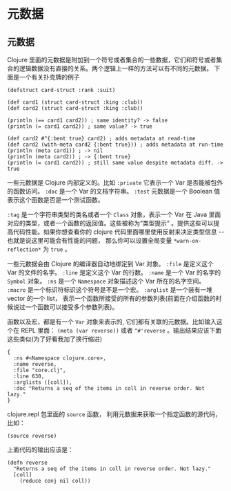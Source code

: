 # 元数据

## 元数据

Clojure 里面的元数据是附加到一个符号或者集合的一些数据，它们和符号或者集合的逻辑数据没有直接的关系。两个逻辑上一样的方法可以有不同的元数据。 下面是一个有关扑克牌的例子

```
(defstruct card-struct :rank :suit)

(def card1 (struct card-struct :king :club))
(def card2 (struct card-struct :king :club))

(println (== card1 card2)) ; same identity? -> false
(println (= card1 card2)) ; same value? -> true

(def card2 #^{:bent true} card2) ; adds metadata at read-time
(def card2 (with-meta card2 {:bent true})) ; adds metadata at run-time
(println (meta card1)) ; -> nil
(println (meta card2)) ; -> {:bent true}
(println (= card1 card2)) ; still same value despite metadata diff. -> true 
```

一些元数据是 Clojure 内部定义的。比如 `:private` 它表示一个 Var 是否能被包外的函数访问。 `:doc` 是一个 Var 的文档字符串。 `:test` 元数据是一个 Boolean 值表示这个函数是否是一个测试函数。

`:tag` 是一个字符串类型的类名或者一个 `Class` 对象，表示一个 Var 在 Java 里面对应的类型，或者一个函数的返回值。这些被称为“类型提示” 。提供这些可以提高代码性能。如果你想查看你的 clojure 代码里面哪里使用反射来决定类型信息 -- 也就是说这里可能会有性能的问题， 那么你可以设置全局变量 `*warn-on-reflection*` 为 `true` 。

一些元数据会由 Clojure 的编译器自动地绑定到 Var 对象。 `:file` 是定义这个 Var 的文件的名字。 `:line` 是定义这个 Var 的行数。 `:name` 是一个 Var 的名字的 `Symbol` 对象。 `:ns` 是一个 `Namespace` 对象描述这个 Var 所在的名字空间。 `:macro` 是一个标识符标识这个符号是不是一个宏。 `:arglist` 是一个装有一堆 vector 的一个 list， 表示一个函数所接受的所有的参数列表(前面在介绍函数的时候说过一个函数可以接受多个参数列表)。

函数以及宏，都是有一个 `Var` 对象来表示的, 它们都有关联的元数据。比如输入这个在 REPL 里面： `(meta (var reverse))` 或者 `^#'reverse` 。输出结果应该下面这些类似(为了好看我加了换行缩进)

```
{
  :ns #<Namespace clojure.core>,
  :name reverse,
  :file "core.clj",
  :line 630,
  :arglists ([coll]),
  :doc "Returns a seq of the items in coll in reverse order. Not lazy."
} 
```

clojure.repl 包里面的 `source` 函数， 利用元数据来获取一个指定函数的源代码，比如：

```
(source reverse) 
```

上面代码的输出应该是：

```
(defn reverse
  "Returns a seq of the items in coll in reverse order. Not lazy."
  [coll]
    (reduce conj nil coll)) 
```
